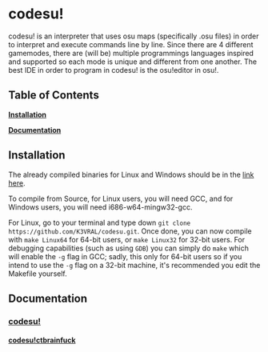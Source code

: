 # codesu!
codesu! is an interpreter that uses osu maps (specifically .osu files) in order to interpret and execute commands line by line. Since there are 4 different gamemodes, there are (will be) multiple programmings languages inspired and supported so each mode is unique and different from one another. The best IDE in order to program in codesu! is the osu!editor in osu!.

## Table of Contents

**[Installation](#install)**

**[Documentation](#doc)**

<a name='install'></a>
## Installation
The already compiled binaries for Linux and Windows should be in the [link here](https://github.com/K3VRAL/codesu/releases).

To compile from Source, for Linux users, you will need GCC, and for Windows users, you will need i686-w64-mingw32-gcc.

For Linux, go to your terminal and type down `git clone https://github.com/K3VRAL/codesu.git`. Once done, you can now compile with `make Linux64` for 64-bit users, or `make Linux32` for 32-bit users. For debugging capabilities (such as using `GDB`) you can simply do `make` which will enable the `-g` flag in GCC; sadly, this only for 64-bit users so if you intend to use the `-g` flag on a 32-bit machine, it's recommended you edit the Makefile yourself.

<a name='doc'></a>
## Documentation
### [codesu!](./doc/codesu.md)
#### [codesu!ctbrainfuck](./doc/ctbrainfuck.md)